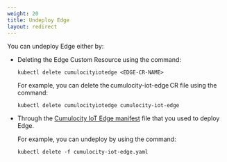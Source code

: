```yaml
---
weight: 20
title: Undeploy Edge
layout: redirect
---
```


You can undeploy Edge either by:
- Deleting the Edge Custom Resource using the command:
  
   ```shell
   kubectl delete cumulocityiotedge <EDGE-CR-NAME>
   ```
   For example, you can delete the cumulocity-iot-edge CR file using the command:
   ```shell
   kubectl delete cumulocityiotedge cumulocity-iot-edge
   ```
- Through the [Cumulocity IoT Edge manifest](/files/edge-k8s/cumulocity-iot-edge-manifest.yaml) file that you used to deploy Edge. 

   For example, you can undeploy by using the command:
   
   ```shell
   kubectl delete -f cumulocity-iot-edge.yaml
   ```